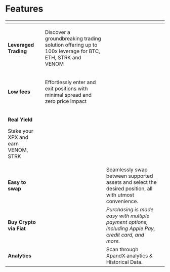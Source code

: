 # Features



<table data-view="cards"><thead><tr><th></th><th></th><th></th><th data-type="files"></th></tr></thead><tbody><tr><td><strong>Leveraged Trading</strong></td><td><p></p><p>Discover a groundbreaking trading solution offering up to 100x leverage for BTC, ETH, STRK and VENOM</p></td><td></td><td></td></tr><tr><td><strong>Low fees</strong></td><td><p></p><p>Effortlessly enter and exit positions with minimal spread and zero price impact</p></td><td><p></p><p><br></p></td><td></td></tr><tr><td><p><strong>Real Yield</strong></p><p></p><p>Stake your XPX and earn VENOM, STRK</p></td><td></td><td></td><td></td></tr><tr><td><strong>Easy to swap</strong></td><td></td><td>Seamlessly swap between supported assets and select the desired position, all with utmost convenience.</td><td></td></tr><tr><td><strong>Buy Crypto via Fiat</strong></td><td></td><td><em>Purchasing is made easy with multiple payment options, including Apple Pay, credit card, and more.</em></td><td></td></tr><tr><td><strong>Analytics</strong></td><td></td><td>Scan through XpandX analytics &#x26; Historical Data.</td><td></td></tr></tbody></table>

